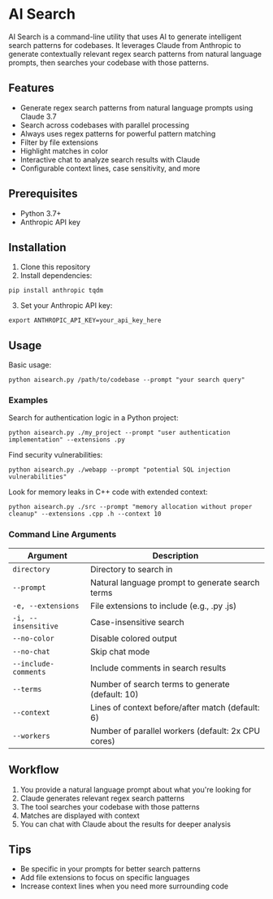 # AI Search

AI Search is a command-line utility that uses AI to generate intelligent search patterns for codebases. It leverages Claude from Anthropic to generate contextually relevant regex search patterns from natural language prompts, then searches your codebase with those patterns.

## Features

- Generate regex search patterns from natural language prompts using Claude 3.7
- Search across codebases with parallel processing
- Always uses regex patterns for powerful pattern matching
- Filter by file extensions
- Highlight matches in color
- Interactive chat to analyze search results with Claude
- Configurable context lines, case sensitivity, and more

## Prerequisites

- Python 3.7+
- Anthropic API key

## Installation

1. Clone this repository
2. Install dependencies:
```
pip install anthropic tqdm
```
3. Set your Anthropic API key:
```
export ANTHROPIC_API_KEY=your_api_key_here
```

## Usage

Basic usage:

```
python aisearch.py /path/to/codebase --prompt "your search query"
```

### Examples

Search for authentication logic in a Python project:
```
python aisearch.py ./my_project --prompt "user authentication implementation" --extensions .py
```

Find security vulnerabilities:
```
python aisearch.py ./webapp --prompt "potential SQL injection vulnerabilities"
```

Look for memory leaks in C++ code with extended context:
```
python aisearch.py ./src --prompt "memory allocation without proper cleanup" --extensions .cpp .h --context 10
```

### Command Line Arguments

| Argument | Description |
|----------|-------------|
| `directory` | Directory to search in |
| `--prompt` | Natural language prompt to generate search terms |
| `-e, --extensions` | File extensions to include (e.g., .py .js) |
| `-i, --insensitive` | Case-insensitive search |
| `--no-color` | Disable colored output |
| `--no-chat` | Skip chat mode |
| `--include-comments` | Include comments in search results |
| `--terms` | Number of search terms to generate (default: 10) |
| `--context` | Lines of context before/after match (default: 6) |
| `--workers` | Number of parallel workers (default: 2x CPU cores) |

## Workflow

1. You provide a natural language prompt about what you're looking for
2. Claude generates relevant regex search patterns
3. The tool searches your codebase with those patterns
4. Matches are displayed with context
5. You can chat with Claude about the results for deeper analysis

## Tips

- Be specific in your prompts for better search patterns
- Add file extensions to focus on specific languages
- Increase context lines when you need more surrounding code 